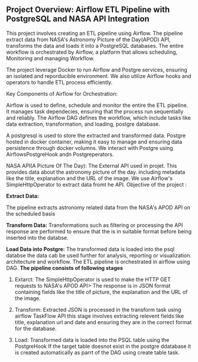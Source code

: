 ## Project Overview: Airflow ETL Pipeline with PostgreSQL and NASA API Integration


This project involves creating an ETL pipeline using Airflow. The pipeline extract data from NASA's Astronomy Picture of the Day(APOD) API, transforms the data and loads it into a PostgreSQL databases. The entire workflow is orchestrated by Airflow, a platform that allows scheduling, Monitoring and managing Workflow.

The project leverage Docker to run Airflow and Postgre services, ensuring an isolated and reporducible environment. We also utilize Airflow hooks and operators to handle ETL process efficiently.

Key Components of Airflow for Orchestration:

Airflow is used to define, schedule and monitor the entire the ETL pipeline. It manages task dependecies, ensuring that the process run sequentially and reliably. The Airflow DAG defines the workflow, which include tasks like data extraction, transformation, and loading, postgre database.

A postgresql is used to store the extracted and transformed data. Postgre hosted in docker container, making it easy to manage and ensuring data persistence through docker volumns. We interact with Postgre using AirflowsPostgreHook andn Postgreperators. 

NASA API(A Picture Of The Day):
The External API used in projet. This provides data about the astronomy picture of the day. including metadata like the title, explanation and the URL of the image. We use Airflow's SimpleHttpOperator to extract data fromt he API. Objective of the project : 

**Extract Data:**

The pipeline extracts astronomy related data from the NASA's APOD API on the scheduled basis

**Transform Data:**
Transformations such as filtering or processing the API response are performed to ensure that the is in suitable format before being inserted into the databse.

**Load Data into Postgre:**
The transformed data is loaded into the psql databse the data cab be used further for analysis, reporting or visualization. architecture and workflow. The ETL pipeline is orchestrated in airflow using DAG. 
**The pipeline consists of following stages**

1. Extarct: The SimpleHttpOperator is used to make the HTTP GET requests to NASA's APOD API> The response is in JSON format containing fields like the title of picture, the explanation and the URL of the image.

2. Transform: Extracted JSON is processed in the transform task using airflow TaskFlow API this stage involves extracting relevent fields like title, explanation url and date and ensuring they are in the correct format for the database.

3. Load: Transformed data is loaded into the PSQL table using the PostgreHook If the target table doesnot exist in the postgre ddatabase it is created automatically as parrt of the DAG using create table task.